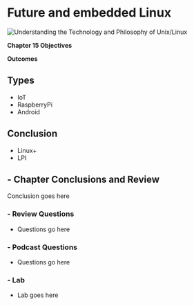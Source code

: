 # Future and embedded Linux
![Understanding the Technology and Philosophy of Unix/Linux](http://imgs.xkcd.com/comics/2038.png "Understanding the Technology and Philosophy of Unix/Linux")

__Chapter 15 Objectives__



__Outcomes__

## Types

   * IoT
   * RaspberryPi
   * Android
   
## Conclusion 
   
   * Linux+
   * LPI
   
## - Chapter Conclusions and Review

  Conclusion goes here

### - Review Questions

  * Questions go here

### - Podcast Questions

 * Questions go here

### - Lab

 * Lab goes here 
